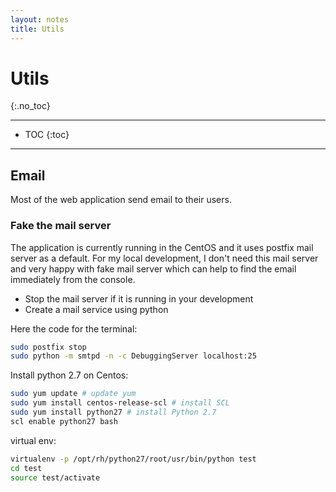 ```yaml
---
layout: notes 
title: Utils
---
```


# Utils
{:.no_toc}

---

* TOC
{:toc}

---

## Email

Most of the web application send email to their users.

### Fake the mail server
The application is currently running in the CentOS and it uses postfix mail server as a default. For my local development, I don't need this mail server and very happy with fake mail server which can help to find the email immediately from the console. 

- Stop the mail server if it is running in your development 
- Create a mail service using python

Here the code for the terminal:

```bash
sudo postfix stop
sudo python -m smtpd -n -c DebuggingServer localhost:25
```

Install python 2.7 on Centos:

```bash
sudo yum update # update yum
sudo yum install centos-release-scl # install SCL 
sudo yum install python27 # install Python 2.7
scl enable python27 bash
```

virtual env:

```bash
virtualenv -p /opt/rh/python27/root/usr/bin/python test
cd test
source test/activate
```